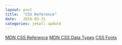 ```yaml
---
layout: post
title:  "CSS Reference"
date:   2016-03-31
categories: jekyll update
---
```

[MDN CSS Reference][MDN-CSS-Reference]
[MDN CSS Data Types][MDN-CSS-Data-Types]
[CSS Fonts][CSS-Fonts]

[MDN-CSS-Reference]:https://developer.mozilla.org/en-US/docs/Web/CSS/Reference
[MDN-CSS-Data-Types]:https://developer.mozilla.org/en-US/docs/tag/CSS%20Data%20Type
[CSS-Fonts]:http://www.cssfontstack.com/
